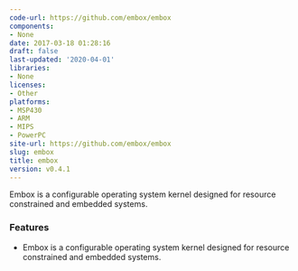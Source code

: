 ```yaml
---
code-url: https://github.com/embox/embox
components:
- None
date: 2017-03-18 01:28:16
draft: false
last-updated: '2020-04-01'
libraries:
- None
licenses:
- Other
platforms:
- MSP430
- ARM
- MIPS
- PowerPC
site-url: https://github.com/embox/embox
slug: embox
title: embox
version: v0.4.1
---
```

Embox is a configurable operating system kernel designed for resource constrained and embedded systems.

<!--more-->

### Features
- Embox is a configurable operating system kernel designed for resource constrained and embedded systems.


